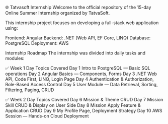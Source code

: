 🌐 Tatvasoft Internship
Welcome to the official repository of the 15-day Online Summer Internship organized by TatvaSoft.

This internship project focuses on developing a full-stack web application using:

Frontend: Angular
Backend: .NET (Web API, EF Core, LINQ)
Database: PostgreSQL
Deployment: AWS



Internship Roadmap
The internship was divided into daily tasks and modules:

✅ Week 1
Day	Topics Covered
Day 1	Intro to PostgreSQL — Basic SQL operations
Day 2	Angular Basics — Components, Forms
Day 3	.NET Web API, Code First, LINQ, Login Page
Day 4	Authentication & Authorization, Role-Based Access Control
Day 5	User Module — Data Retrieval, Sorting, Filtering, Paging, CRUD

✅ Week 2
Day	Topics Covered
Day 6	Mission & Theme CRUD
Day 7	Mission Skill CRUD & Display on User Side
Day 8	Mission Apply Feature & Application CRUD
Day 9	My Profile Page, Deployment Strategy
Day 10	AWS Session — Hands-on Cloud Deployment
